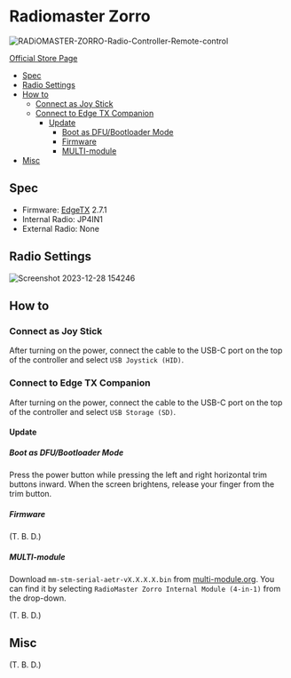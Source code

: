 # Radiomaster Zorro

![RADiOMASTER-ZORRO-Radio-Controller-Remote-control](https://user-images.githubusercontent.com/32637762/168288899-4e393fbb-3168-4f18-b5fe-e4523faa1328.png)

[Official Store Page](https://www.radiomasterrc.com/products/zorro-radio-controller?variant=42171729641703)

- [Spec](#spec)
- [Radio Settings](#radio-settings)
- [How to](#how-to)
  - [Connect as Joy Stick](#connect-as-joy-stick)
  - [Connect to Edge TX Companion](#connect-to-edge-tx-companion)
    - [Update](#update)
      - [Boot as DFU/Bootloader Mode](#boot-as-dfubootloader-mode)
      - [Firmware](#firmware)
      - [MULTI-module](#multi-module)
- [Misc](#misc)

## Spec

- Firmware: [EdgeTX](https://github.com/EdgeTX/edgetx) 2.7.1
- Internal Radio: JP4IN1
- External Radio: None

## Radio Settings

![Screenshot 2023-12-28 154246](https://github.com/shin-sforzando/multicopters/assets/32637762/003850cc-677c-42ae-8774-384b4b809373)

## How to

### Connect as Joy Stick

After turning on the power, connect the cable to the USB-C port on the top of the controller and select `USB Joystick (HID)`.

### Connect to Edge TX Companion

After turning on the power, connect the cable to the USB-C port on the top of the controller and select `USB Storage (SD)`.

#### Update

##### Boot as DFU/Bootloader Mode

Press the power button while pressing the left and right horizontal trim buttons inward. When the screen brightens, release your finger from the trim button.

##### Firmware

(T. B. D.)

##### MULTI-module

Download `mm-stm-serial-aetr-vX.X.X.X.bin` from [multi-module.org](https://downloads.multi-module.org).
You can find it by selecting `RadioMaster Zorro Internal Module (4-in-1)` from the drop-down.

(T. B. D.)

## Misc

(T. B. D.)
